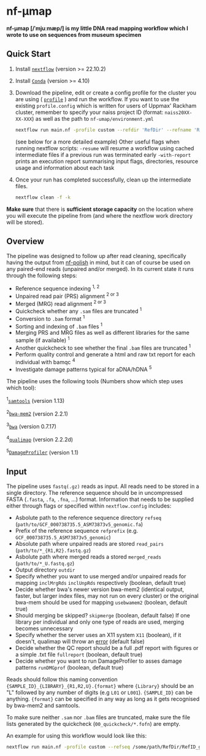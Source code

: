 # nf-μmap

**nf-μmap [/ˈmjuːmæp/] is my little DNA read mapping workflow which I wrote to use on sequences from museum specimen**

## Quick Start

1. Install [`nextflow`](https://www.nextflow.io/) (version >= 22.10.2)
2. Install [`Conda`](https://conda.io/miniconda.html) (version >= 4.10)
3. Download the pipeline, edit or create a config profile for the cluster you are using ( [`profile`]( https://www.nextflow.io/docs/latest/config.html#config-profiles) ) and run the workflow. If you want to use the existing `profile.config` which is written for users of Uppmax' Rackham cluster, remember to specify your naiss project ID (format: `naiss20XX-XX-XXX`) as well as the path to `nf-umap/environment.yml`

    ```bash
    nextflow run main.nf -profile custom --refdir 'RefDir' --refname 'RefID.fa' --refprefix 'RefID' --read_pairs 'READS' --merged_reads 'MERGED_READS' --outdir 'OutputDir*
    ```
   (see below for a more detailed example)
   Other useful flags when running nextflow scripts:
   `-resume` will resume a workflow using cached intermediate files if a previous run was terminated early
   `-with-report` prints an execution report summarising input flags, directories, resource usage and information about each task
4. Once your run has completed successfully, clean up the intermediate files.

    ```bash
    nextflow clean -f -k
    ```
**Make sure** that there is **sufficient storage capacity** on the location where you will execute the pipeline from (and where the nextflow work directory will be stored).

## Overview

The pipeline was designed to follow up after read cleaning, specifically having the output from [nf-polish](https://github.com/MozesBlom/nf-polish) in mind, but it can of course be used on any paired-end reads (unpaired and/or merged). In its current state it runs through the following steps:

* Reference sequence indexing <sup>1, 2</sup>
* Unpaired read pair (PRS) alignment <sup>2 or 3</sup>
* Merged (MRG) read alignment <sup>2 or 3</sup>
* Quickcheck whether any `.sam` files are truncated <sup>1</sup>
* Conversion to `.bam` format <sup>1</sup>
* Sorting and indexing of `.bam` files <sup>1</sup>
* Merging PRS and MRG files as well as different libraries for the same sample (if available) <sup>1</sup>
* Another quickcheck to see whether the final `.bam` files are truncated <sup>1</sup>
* Perform quality control and generate a html and raw txt report for each individual with bamqc <sup>4</sup>
* Investigate damage patterns typical for aDNA/hDNA <sup>5</sup>

The pipeline uses the following tools (Numbers show which step uses which tool):

<sup>1</sup>[`samtools`](http://www.htslib.org/) (version 1.13)

<sup>2</sup>[`bwa-mem2`](https://github.com/bwa-mem2/bwa-mem2) (version 2.2.1)

<sup>3</sup>[`bwa`](http://bio-bwa.sourceforge.net/) (version 0.7.17)

<sup>4</sup>[`qualimap`](http://qualimap.conesalab.org/) (version 2.2.2d)

<sup>5</sup>[`DamageProfiler`](https://github.com/Integrative-Transcriptomics/DamageProfiler) (version 1.1)

## Input

The pipeline uses `fastq(.gz)` reads as input. All reads need to be stored in a single directory. The reference sequence should be in uncompressed FASTA (`.fasta`, `.fa`, `.fna`, ...) format.
Information that needs to be supplied either through flags or specified within `nextflow.config` includes:
* Asbolute path to the reference sequence directory `refseq` (`path/to/GCF_000738735.5_ASM73873v5_genomic.fa`)
* Prefix of the reference sequence `refprefix` (e.g. `GCF_000738735.5_ASM73873v5_genomic`)
* Absolute path where unpaired reads are stored `read_pairs` (`path/to/*_{R1,R2}.fastq.gz`)
* Asbolute path where merged reads a stored `merged_reads` (`path/to/*_U.fastq.gz`)
* Output directory `outdir`
* Specify whether you want to use merged and/or unpaired reads for mapping `inclMrgRds` `inclUnpRds` respectively (boolean, default true)
* Decide whether bwa's newer version bwa-mem2 (identical output, faster, but larger index files, may not run on every cluster) or the original bwa-mem should be used for mapping `usebwamem2` (boolean, default true)
* Should merging be skipped? `skipmerge` (boolean, default false) If one library per individual and only one type of reads are used, merging becomes unnecessary
* Specify whether the server uses an X11 system `X11` (boolean), if it doesn't, qualimap will throw an [error](http://qualimap.conesalab.org/doc_html/faq.html#x11problem) (default false)
* Decide whether the QC report should be a full .pdf report with figures or a simple .txt file `fullreport` (boolean, default true)
* Decide whether you want to run DamageProfiler to asses damage patterns `runDMGprof` (boolean, default true)

Reads should follow this naming convention `{SAMPLE_ID}_{LIBRARY}_{R1,R2,U}.{format}` where `{Library}` should be an "L" followed by any number of digits (e.g `L01` or `L001`). `{SAMPLE_ID}` can be anything. `{format}` can be specified in any way as long as it gets recognised by bwa-mem2 and samtools.

To make sure neither `.sam` nor  `.bam` files are truncated, make sure the file lists generated by the quickcheck (`00_quickcheck/*.fofn`) are empty.

An example for using this workflow would look like this:
```bash
nextflow run main.nf -profile custom --refseq /some/path/RefDir/RefID_genomic.fa --refprefix RefID_genomic --read_pairs /some/path/'*_{R1,R2}.fastq.gz' --merged_reads /some/path/'*_U.fastq.gz' --outdir /some/path/results/ --usebwamem2 false --X11 true --fullreport true --runDMGprof true -with-report
```
